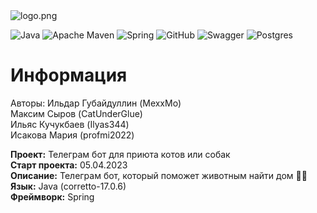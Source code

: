 
<image src="https://cs11.pikabu.ru/post_img/big/2020/07/30/6/1596102657183361808.png" alt="logo.png">
  
![Java](https://img.shields.io/badge/java-%23ED8B00.svg?style=for-the-badge&logo=java&logoColor=white)
![Apache Maven](https://img.shields.io/badge/Apache%20Maven-C71A36?style=for-the-badge&logo=Apache%20Maven&logoColor=white)
![Spring](https://img.shields.io/badge/spring-%236DB33F.svg?style=for-the-badge&logo=spring&logoColor=white)
![GitHub](https://img.shields.io/badge/github-%23121011.svg?style=for-the-badge&logo=github&logoColor=white)
![Swagger](https://img.shields.io/badge/-Swagger-%23Clojure?style=for-the-badge&logo=swagger&logoColor=white)
![Postgres](https://img.shields.io/badge/postgres-%23316192.svg?style=for-the-badge&logo=postgresql&logoColor=white)
  
# Информация
Авторы:
Ильдар Губайдуллин (MexxMo)<br>
Максим Сыров (CatUnderGlue)<br>
Ильяс Кучукбаев (Ilyas344)<br>
Исакова Мария (profmi2022)<br>

**Проект:** Телеграм бот для приюта котов или собак<br>
**Старт проекта:** 05.04.2023<br>
**Описание:** Телеграм бот, который поможет животным найти дом 🐶🐱 <br>
**Язык:** Java (corretto-17.0.6)<br>
**Фреймворк:** Spring<br>
